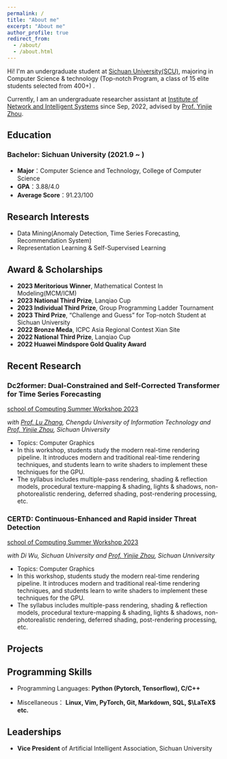```yaml
---
permalink: /
title: "About me"
excerpt: "About me"
author_profile: true
redirect_from: 
  - /about/
  - /about.html
---
```


Hi! I'm an undergraduate student at [Sichuan University(SCU)](https://www.scu.edu.cn/), majoring in Computer Science & technology (Top-notch Program, a class of 15 elite students selected from 400+) . 

Currently, I am an undergraduate researcher assistant at [Institute of Network and Intelligent Systems](https://yj-zhou.github.io/) since Sep, 2022, advised by [Prof. Yinjie Zhou](https://cs.scu.edu.cn/info/1286/15957.htm). 

## Education

### Bachelor: Sichuan University (2021.9 ~ )

- **Major**：Computer Science and Technology, College of Computer Science
- **GPA**：3.88/4.0
- **Average Score**：91.23/100



## Research Interests

- Data Mining(Anomaly Detection, Time Series Forecasting, Recommendation System)
- Representation Learning & Self-Supervised Learning


## Award & Scholarships

- **2023  Meritorious Winner**, Mathematical Contest In Modeling(MCM/ICM)
- **2023  National Third Prize**, Lanqiao Cup
- **2023  Individual Third Prize**, Group Programming Ladder Tournament
- **2023  Third Prize**,  “Challenge and Guess” for Top-notch Student at Sichuan University
- **2022  Bronze Meda**, ICPC Asia Regional Contest Xian Site
- **2022  National Third Prize**, Lanqiao Cup
- **2022  Huawei Mindspore Gold Quality Award**

## Recent Research

### Dc2former: Dual-Constrained and Self-Corrected Transformer for Time Series Forecasting                

[school of Computing Summer Workshop 2023](https://sws.comp.nus.edu.sg/Home.html)

_with [Prof. Lu Zhang](https://scholar.google.com/citations?user=u3N8K58AAAAJ&hl=en&oi=sra), Chengdu University of Information Technology and [Prof. Yinjie Zhou](https://cs.scu.edu.cn/info/1286/15957.htm), Sichuan University_                                                                                                                                 

- Topics: Computer Graphics
- In this workshop, students study the modern real-time rendering pipeline. It introduces modern and traditional real-time rendering techniques, and students learn to write shaders to implement these techniques for the GPU.
- The syllabus includes multiple-pass rendering, shading & reflection models, procedural texture-mapping & shading, lights & shadows, non-photorealistic rendering, deferred shading, post-rendering processing, etc. 


### CERTD: Continuous-Enhanced and Rapid insider Threat Detection                 

[school of Computing Summer Workshop 2023](https://sws.comp.nus.edu.sg/Home.html)

_with Di Wu, Sichuan University and [Prof. Yinjie Zhou](https://cs.scu.edu.cn/info/1286/15957.htm), Sichuan Unniversity_

- Topics: Computer Graphics
- In this workshop, students study the modern real-time rendering pipeline. It introduces modern and traditional real-time rendering techniques, and students learn to write shaders to implement these techniques for the GPU.
- The syllabus includes multiple-pass rendering, shading & reflection models, procedural texture-mapping & shading, lights & shadows, non-photorealistic rendering, deferred shading, post-rendering processing, etc. 

## Projects

## Programming Skills

- Programming Languages: **Python (Pytorch, Tensorflow), C/C++**

- Miscellaneous： **Linux, Vim, PyTorch, Git, Markdown, SQL, $\LaTeX$ etc.**



## Leaderships

- **Vice President** of Artificial Intelligent Association, Sichuan University
